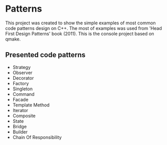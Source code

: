 # Patterns

This project was created to show the simple examples of most common code patterns design on C++. The most of examples was used from 'Head First Design Patterns' book (2011). This is the console project based on qmake.

## Presented code patterns

* Strategy
* Observer
* Decorator
* Factory
* Singleton
* Command
* Facade
* Template Method
* Iterator
* Composite
* State
* Bridge
* Builder
* Chain Of Responsibility
